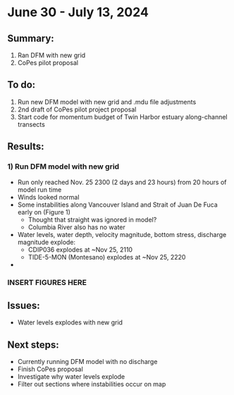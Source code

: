 # June 30 - July 13, 2024

## Summary:
1) Ran DFM with new grid<br>
2) CoPes pilot proposal<br>

## To do:
1) Run new DFM model with new grid and .mdu file adjustments<br>
2) 2nd draft of CoPes pilot project proposal<br>
3) Start code for momentum budget of Twin Harbor estuary along-channel transects<br>

## Results:
### 1) Run DFM model with new grid
- Run only reached Nov. 25 2300 (2 days and 23 hours) from 20 hours of model run time
- Winds looked normal
- Some instabilities along Vancouver Island and Strait of Juan De Fuca early on (Figure 1)
	- Thought that straight was ignored in model?
	- Columbia River also has no water
- Water levels, water depth, velocity magnitude, bottom stress, discharge magnitude explode:
	- CDIP036 explodes at ~Nov 25, 2110
	- TIDE-5-MON (Montesano) explodes at ~Nov 25, 2220
- 
### INSERT FIGURES HERE



## Issues:
- Water levels explodes with new grid


## Next steps:
- Currently running DFM model with no discharge
- Finish CoPes proposal
- Investigate why water levels explode
- Filter out sections where instabilities occur on map
